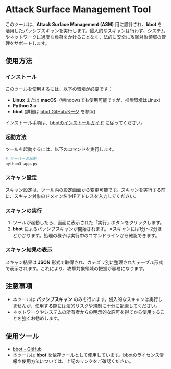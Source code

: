 # Attack Surface Management Tool

このツールは、**Attack Surface Management (ASM)** 用に設計され、**bbot** を活用したパッシブスキャンを実行します。侵入的なスキャンは行わず、システムやネットワークに過度な負荷をかけることなく、法的に安全に攻撃対象領域の管理をサポートします。

## 使用方法

### インストール

このツールを使用するには、以下の環境が必要です：

- **Linux** または **macOS**（Windowsでも使用可能ですが、推奨環境はLinux）
- **Python 3.x**
- **bbot** (詳細は [bbot GitHubページ](https://github.com/blacklanternsecurity/bbot) を参照)

インストール手順は、[bbotのインストールガイド](https://github.com/blacklanternsecurity/bbot) に従ってください。

### 起動方法

ツールを起動するには、以下のコマンドを実行します。

```bash
# サーバーの起動
python3 app.py
```

### スキャン設定

スキャン設定は、ツール内の設定画面から変更可能です。スキャンを実行する前に、スキャン対象のドメイン名やIPアドレスを入力してください。

### スキャンの実行

1. ツールが起動したら、画面に表示された「実行」ボタンをクリックします。
2. **bbot** によるパッシブスキャンが開始されます。
※スキャンには1分～2分ほどかかります。処理の様子は実行中のコマンドラインから確認できます。

### スキャン結果の表示

スキャン結果は **JSON** 形式で取得され、カテゴリ別に整理されたテーブル形式で表示されます。これにより、攻撃対象領域の把握が容易になります。

## 注意事項

- 本ツールは **パッシブスキャン** のみを行います。侵入的なスキャンは実行しませんが、使用する際には法的リスクや規制に十分に配慮してください。
- ネットワークやシステムの所有者からの明示的な許可を得てから使用することを強くお勧めします。

## 使用ツール

- [bbot - GitHub](https://github.com/blacklanternsecurity/bbot)
- 本ツールは **bbot** を依存ツールとして使用しています。bbotのライセンス情報や使用方法については、上記のリンクをご確認ください。
